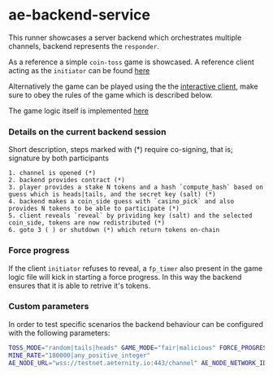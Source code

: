 # ae-backend-service

This runner showcases a server backend which orchestrates multiple channels, backend represents the `responder`.

As a reference a simple `coin-toss` game is showcased. A reference client acting as the `initiator` can be found [here](https://github.com/aeternity/coin-toss-game)

Alternatively the game can be played using the the [interactive client](apps/ae_channel_interface/README.md), make sure to obey the rules of the game which is described below.

The game logic itself is implemented [here](/apps/ae_backend_service/lib/backend_session.ex) 

### Details on the current backend session

Short description, steps marked with (*) require co-signing, that is; signature by both participants 
```
1. channel is opened (*)
2. backend provides contract (*)
3. player provides a stake N tokens and a hash `compute_hash` based on guess which is heads|tails, and the secret key (salt) (*)
4. backend makes a coin_side guess with `casino_pick` and also provides N tokens to be able to participate (*)
5. client reveals `reveal` by prividing key (salt) and the selected coin_side, tokens are now redistributed (*)
6. goto 3 ( ) or shutdown (*) which return tokens on-chain
```

### Force progress

If the client `initiator` refuses to reveal, a `fp_timer` also present in the game logic file will kick in starting a force progress. In this way the backend ensures that it is able to retrive it's tokens.


### Custom parameters 

In order to test specific scenarios the backend behaviour can be configured with the following parameters:
```bash
TOSS_MODE="random|tails|heads" GAME_MODE="fair|malicious" FORCE_PROGRESS_HEIGHT="15|any_positive_integer" 
MINE_RATE="180000|any_positive_integer"
AE_NODE_URL="wss://testnet.aeternity.io:443/channel" AE_NODE_NETWORK_ID="ae_uat" iex -S mix phx.server
```
